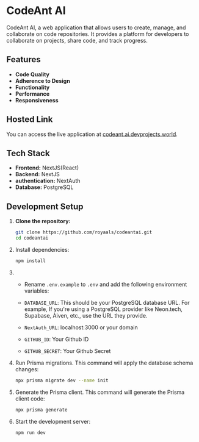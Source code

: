 # CodeAnt AI

CodeAnt AI, a web application that allows users to create, manage, and collaborate on code repositories. It provides a platform for developers to collaborate on projects, share code, and track progress.

## Features

- **Code Quality**
- **Adherence to Design**
- **Functionality**
- **Performance**
- **Responsiveness**

## Hosted Link

You can access the live application at [codeant.ai.devprojects.world](https://codeant.ai.devprojects.world).

## Tech Stack

- **Frontend:** NextJS(React)
- **Backend:** NextJS
- **authentication:** NextAuth
- **Database:** PostgreSQL

## Development Setup

1. **Clone the repository:**

   ```bash
   git clone https://github.com/royaals/codeantai.git
   cd codeantai
   ```
2. Install dependencies:
    ```sh
    npm install
    ```

3. - Rename `.env.example` to `.env` and add the following environment variables:

   - `DATABASE_URL`: This should be your PostgreSQL database URL. For example, If you're using a PostgreSQL provider like Neon.tech, Supabase, Aiven, etc., use the URL they provide.
   - `NextAuth_URL`: localhost:3000 or your domain
   - `GITHUB_ID`: Your Github ID
   - `GITHUB_SECRET`: Your Github Secret

4. Run Prisma migrations. This command will apply the database schema changes:

   ```bash
   npx prisma migrate dev --name init
   ```

5. Generate the Prisma client. This command will generate the Prisma client code:
   ```bash
   npx prisma generate
   ```
6. Start the development server:
   ```bash
   npm run dev
   ```
